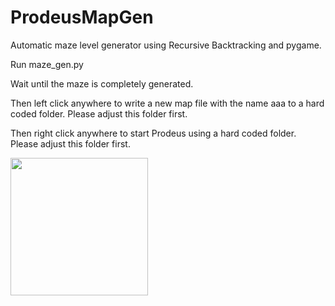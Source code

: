# ProdeusMapGen

Automatic maze level generator using Recursive Backtracking and pygame.

Run maze_gen.py

Wait until the maze is completely generated.

Then left click anywhere to write a new map file with the name aaa to a hard coded folder.
Please adjust this folder first.

Then right click anywhere to start Prodeus using a hard coded folder.
Please adjust this folder first.

<img src="https://i.imgur.com/aAbJufO.png" height="220">

